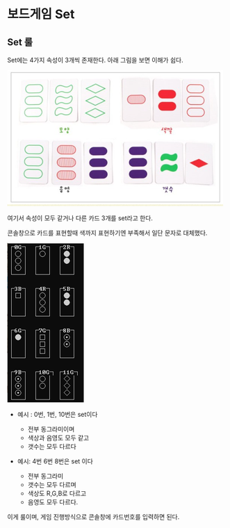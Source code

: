# 보드게임 Set

## Set 룰

Set에는 4가지 속성이 3개씩 존재한다. 아래 그림을 보면 이해가 쉽다.

<img src="./image/set설명1.PNG" />

여기서 속성이 모두 같거나 다른 카드 3개를 set라고 한다.

콘솔창으로 카드를 표현할때 색까지 표현하기엔 부족해서 일단 문자로 대체했다.

<img src="./image/set구현1.PNG" />

* 예시 : 0번, 1번, 10번은 set이다
    * 전부 동그라미이며
    * 색상과 음영도 모두 같고
    * 갯수는 모두 다르다

* 예시: 4번 6번 8번은 set 이다
    * 전부 동그라미
    * 갯수는 모두 다르며
    * 색상도 R,G,B로 다르고
    * 음영도 모두 다르다.

이게 룰이며, 게임 진행방식으로 콘솔창에 카드번호를 입력하면 된다.
